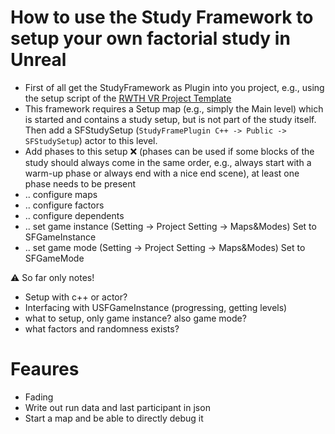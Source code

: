 # How to use the Study Framework to setup your own factorial study in Unreal

* First of all get the StudyFramework as Plugin into you project, e.g., using the setup script of the [RWTH VR Project Template](https://devhub.vr.rwth-aachen.de/VR-Group/unreal-development/unrealprojecttemplate)
* This framework requires a Setup map (e.g., simply the Main level) which is started and contains a study setup, but is not part of the study itself. Then add a SFStudySetup (``StudyFramePlugin C++ -> Public -> SFStudySetup``) actor to this level.
* Add phases to this setup :x: 
(phases can be used if some blocks of the study should always come in the same order, e.g., always start with a warm-up phase or always end with a nice end scene), at least one phase needs to be present
* .. configure maps
* .. configure factors
* .. configure dependents
* .. set game instance (Setting -> Project Setting -> Maps&Modes) Set to SFGameInstance
* .. set game mode (Setting -> Project Setting -> Maps&Modes) Set to SFGameMode

:warning: So far only notes!

* Setup with c++ or actor?
* Interfacing with USFGameInstance (progressing, getting levels)
* what to setup, only game instance? also game mode?
* what factors and randomness exists?

# Feaures
* Fading
* Write out run data and last participant in json
* Start a map and be able to directly debug it